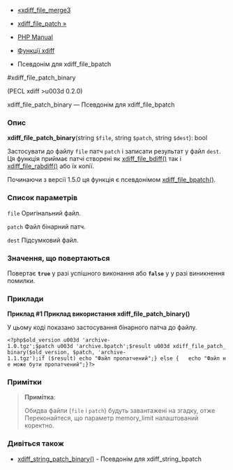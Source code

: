- [«xdiff_file_merge3](function.xdiff-file-merge3.md)
- [xdiff_file_patch »](function.xdiff-file-patch.md)

- [PHP Manual](index.md)
- [Функції xdiff](ref.xdiff.md)
- Псевдонім для xdiff_file_bpatch

#xdiff_file_patch_binary

(PECL xdiff \>u003d 0.2.0)

xdiff_file_patch_binary — Псевдонім для xdiff_file_bpatch

### Опис

**xdiff_file_patch_binary**(string `$file`, string `$patch`, string
`$dest`): bool

Застосувати до файлу `file` патч `patch` і записати результат у файл
`dest`. Ця функція приймає патчі створені як
[xdiff_file_bdiff()](function.xdiff-file-bdiff.md) так і
[xdiff_file_rabdiff()](function.xdiff-file-rabdiff.md) або їх
копії.

Починаючи з версії 1.5.0 ця функція є псевдонімом
[xdiff_file_bpatch()](function.xdiff-file-bpatch.md).

### Список параметрів

`file`
Оригінальний файл.

`patch`
Файл бінарний патч.

`dest`
Підсумковий файл.

### Значення, що повертаються

Повертає **`true`** у разі успішного виконання або **`false`** у
у разі виникнення помилки.

### Приклади

**Приклад #1 Приклад використання **xdiff_file_patch_binary()****

У цьому коді показано застосування бінарного патча до файлу.

` <?php$old_version u003d 'archive-1.0.tgz';$patch u003d 'archive.bpatch';$result u003d xdiff_file_patch_binary($old_version, $patch, 'archive-1.1.tgz');if ($result) echo "Файл пропатчений";} else {   echo "Файл не може бути пропатчений";}?> `

### Примітки

> **Примітка**:
>
> Обидва файли (`file` і `patch`) будуть завантажені на згадку, отже
> Переконайтеся, що параметр memory_limit налаштований коректно.

### Дивіться також

- [xdiff_string_patch_binary()](function.xdiff-string-patch-binary.md) -
Псевдонім для xdiff_string_bpatch
